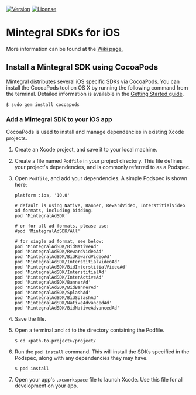 [![Version](https://img.shields.io/cocoapods/v/MintegralAdSDK.svg?style=flat)](http://cocoapods.org/pods/MintegralAdSDK)
[![License](https://img.shields.io/cocoapods/l/MintegralAdSDK.svg?style=flat)](http://cocoapods.org/pods/MintegralAdSDK)


# Mintegral SDKs for iOS

More information can be found at the [Wiki page.](https://dev.mintegral.com/doc/index.html?file=sdk-m_sdk-ios)

## Install a Mintegral SDK using CocoaPods

Mintegral distributes several iOS specific SDKs via CocoaPods.
You can install the CocoaPods tool on OS X by running the following command from
the terminal. Detailed information is available in the [Getting Started
guide](https://guides.cocoapods.org/using/getting-started.html#getting-started).

```
$ sudo gem install cocoapods
```

### Add a Mintegral SDK to your iOS app

CocoaPods is used to install and manage dependencies in existing Xcode projects.

1. Create an Xcode project, and save it to your local machine.
2. Create a file named `Podfile` in your project directory. This file defines
   your project's dependencies, and is commonly referred to as a Podspec.
3. Open `Podfile`, and add your dependencies. A simple Podspec is shown here:

    ```
    platform :ios, '10.0'
    
    # default is using Native, Banner, RewardVideo, InterstitialVideo ad formats, including bidding.
    pod 'MintegralAdSDK'
    
    # or for all ad formats, please use:
    #pod 'MintegralAdSDK/All'  
    
    # for single ad format, see below:
    pod 'MintegralAdSDK/BidNativeAd'  
    pod 'MintegralAdSDK/RewardVideoAd'
    pod 'MintegralAdSDK/BidRewardVideoAd'
    pod 'MintegralAdSDK/InterstitialVideoAd'
    pod 'MintegralAdSDK/BidInterstitialVideoAd'
    pod 'MintegralAdSDK/InterstitialAd'
    pod 'MintegralAdSDK/InterActiveAd'
    pod 'MintegralAdSDK/BannerAd'
    pod 'MintegralAdSDK/BidBannerAd'
    pod 'MintegralAdSDK/SplashAd'
    pod 'MintegralAdSDK/BidSplashAd'
    pod 'MintegralAdSDK/NativeAdvancedAd'
    pod 'MintegralAdSDK/BidNativeAdvancedAd'
    
    ```

4. Save the file.

5. Open a terminal and `cd` to the directory containing the Podfile.

    ```
    $ cd <path-to-project>/project/
    ```

6. Run the `pod install` command. This will install the SDKs specified in the
   Podspec, along with any dependencies they may have.

    ```
    $ pod install
    ```

7. Open your app's `.xcworkspace` file to launch Xcode.
   Use this file for all development on your app.
   
   
